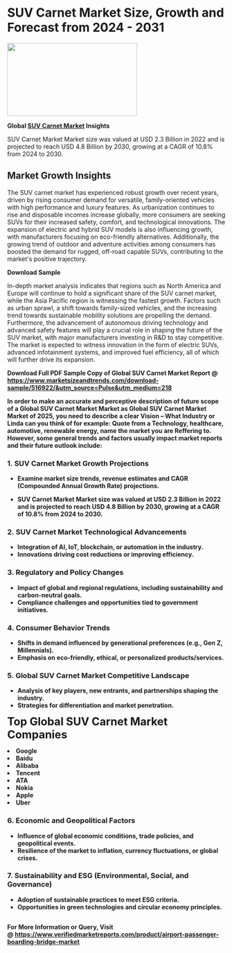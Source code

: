 <H1>SUV Carnet Market Size, Growth and Forecast from 2024 - 2031</H1><img class="aligncenter size-medium wp-image-584254" src="https://thirdeyenews.in/wp-content/uploads/2024/09/Global-Market-Research-300x168.jpeg" alt="" width="300" height="168" /><p><strong>Global&nbsp;<a href="https://www.marketsizeandtrends.com/download-sample/516922/&amp;utm_source=Pulse&amp;utm_medium=218">SUV Carnet Market</a> Insights</strong></p><p>SUV Carnet Market Market size was valued at USD 2.3 Billion in 2022 and is projected to reach USD 4.8 Billion by 2030, growing at a CAGR of 10.8% from 2024 to 2030.</p><p><h2>Market Growth Insights</h2> <p>The SUV carnet market has experienced robust growth over recent years, driven by rising consumer demand for versatile, family-oriented vehicles with high performance and luxury features. As urbanization continues to rise and disposable incomes increase globally, more consumers are seeking SUVs for their increased safety, comfort, and technological innovations. The expansion of electric and hybrid SUV models is also influencing growth, with manufacturers focusing on eco-friendly alternatives. Additionally, the growing trend of outdoor and adventure activities among consumers has boosted the demand for rugged, off-road capable SUVs, contributing to the market's positive trajectory.</p> <p><strong>Download Sample</strong></p> <p>In-depth market analysis indicates that regions such as North America and Europe will continue to hold a significant share of the SUV carnet market, while the Asia Pacific region is witnessing the fastest growth. Factors such as urban sprawl, a shift towards family-sized vehicles, and the increasing trend towards sustainable mobility solutions are propelling the demand. Furthermore, the advancement of autonomous driving technology and advanced safety features will play a crucial role in shaping the future of the SUV market, with major manufacturers investing in R&D to stay competitive. The market is expected to witness innovation in the form of electric SUVs, advanced infotainment systems, and improved fuel efficiency, all of which will further drive its expansion.</p> <p><strong></p><p><span class=""><strong>Download Full PDF Sample Copy of Global SUV Carnet Market Report</strong> @ <a href="https://www.marketsizeandtrends.com/download-sample/516922/&amp;utm_source=Pulse&amp;utm_medium=218" target="_blank">https://www.marketsizeandtrends.com/download-sample/516922/&amp;utm_source=Pulse&amp;utm_medium=218</a></span></p><p>In order to make an accurate and perceptive description of future scope of a Global&nbsp;SUV Carnet Market Market as Global&nbsp;SUV Carnet Market Market of 2025, you need to describe a clear Vision &ndash; What Industry or Linda can you think of for example: Quote from a Technology, healthcare, automotive, renewable energy, name the market you are Reffering to. However, some general trends and factors usually impact market reports and their future outlook include:</p><h3>1.&nbsp;<strong>SUV Carnet Market Growth Projections</strong></h3><ul><li>Examine market size trends, revenue estimates and CAGR (Compounded Annual Growth Rate) projections.</li><li><p>SUV Carnet Market Market size was valued at USD 2.3 Billion in 2022 and is projected to reach USD 4.8 Billion by 2030, growing at a CAGR of 10.8% from 2024 to 2030.</p></li></ul><h3>2.&nbsp;<strong>SUV Carnet Market Technological Advancements</strong></h3><ul><li>Integration of AI, IoT, blockchain, or automation in the industry.</li><li>Innovations driving cost reductions or improving efficiency.</li></ul><h3>3.&nbsp;<strong>Regulatory and Policy Changes</strong></h3><ul><li>Impact of global and regional regulations, including sustainability and carbon-neutral goals.</li><li>Compliance challenges and opportunities tied to government initiatives.</li></ul><h3>4.&nbsp;<strong>Consumer Behavior Trends</strong></h3><ul><li>Shifts in demand influenced by generational preferences (e.g., Gen Z, Millennials).</li><li>Emphasis on eco-friendly, ethical, or personalized products/services.</li></ul><h3>5.&nbsp;<strong>Global SUV Carnet Market Competitive Landscape</strong></h3><ul><li>Analysis of key players, new entrants, and partnerships shaping the industry.</li><li>Strategies for differentiation and market penetration.</li></ul><p data-pm-slice="1 1 []"><span style="color: inherit; font-family: inherit; font-size: 25px;">Top Global SUV Carnet Market Companies</span></p><div class="" data-test-id=""><p><li>Google</li><li> Baidu</li><li> Alibaba</li><li> Tencent</li><li> ATA</li><li> Nokia</li><li> Apple</li><li> Uber</li></p></div><h3>6.&nbsp;<strong>Economic and Geopolitical Factors</strong></h3><ul><li>Influence of global economic conditions, trade policies, and geopolitical events.</li><li>Resilience of the market to inflation, currency fluctuations, or global crises.</li></ul><h3>7.&nbsp;<strong>Sustainability and ESG (Environmental, Social, and Governance)</strong></h3><ul><li>Adoption of sustainable practices to meet ESG criteria.</li><li>Opportunities in green technologies and circular economy principles.</li></ul><h2><strong style="font-size: 14px;">For More Information or Query, Visit @&nbsp;</strong><a style="background-color: #ffffff; font-size: 14px;" href="https://www.marketsizeandtrends.com/report/suv-carnet-market/" target="_blank">https://www.verifiedmarketreports.com/product/airport-passenger-boarding-bridge-market</a></h2>
